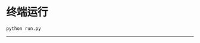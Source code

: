 # 终端运行

```shell
python run.py
```
*************************************************************************************************************************************************************************************************************************************************************************************************************************************************************************************************************************************************************************************************************************************************************************************************************************************************************************************************************************************************************************************************************************************************************************************************************************************************************************************************************************************************************************************************************************************************************************************************************************************************